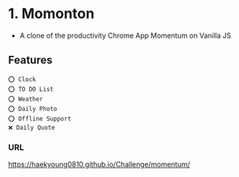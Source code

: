 
# 1. Momonton
  - A clone of the productivity Chrome App Momentum on Vanilla JS
  
  ## Features
    ⭕ Clock
    ⭕ TO DO List
    ⭕ Weather
    ⭕ Daily Photo
    ⭕ Offline Support
    ❌ Daily Quote

### URL
https://haekyoung0810.github.io/Challenge/momentum/
